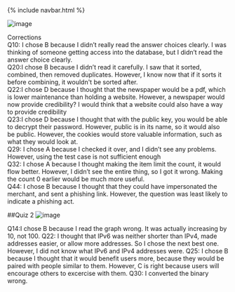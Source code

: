 {% include navbar.html %}

![image](https://user-images.githubusercontent.com/28553165/164778702-9ea4c956-9ff9-4b3b-a83f-c13ee5324680.png)

Corrections
</br>Q10: I chose B because I didn’t really read the answer choices clearly. I was thinking of someone getting access into the database, but I didn’t read the answer choice clearly. 
</br>Q20:I chose B because I didn’t read it carefully. I saw that it sorted, combined, then removed duplicates. However, I know now that if it sorts it before combining, it wouldn't be sorted after. 
</br>Q22:I chose D because I thought that the newspaper would be a pdf, which is lower maintenance than holding a website. However, a newspaper would now provide credibility? I would think that a website could also have a way to provide credibility
</br>Q23:I chose D  because  I thought that with the public key, you would be able to decrypt their password. However, public is in its name, so it would also be public. However, the cookies would store valuable information, such as what they would look at. 
</br>Q29: I chose A because I checked it over, and I didn’t see any problems. However, using the test case is not sufficient enough
</br>Q32: I chose A because I thought making the item limit the count, it would flow better. However, I didn’t see the entire thing, so I got it wrong. Making the count 0 earlier would be much more useful.
</br>Q44: I chose B because I thought that they could have impersonated the merchant, and sent a phishing link. However, the question was least likely to indicate a phishing act.


##Quiz 2
![image](https://user-images.githubusercontent.com/28553165/164775135-1b93bf62-b37a-491e-ba44-0d1f766ef72b.png)

Q14:I chose B because I read the graph wrong. It was actually increasing by 10, not 100.
Q22: I thought that IPv6 was neither shorter than IPv4, made addresses easier, or allow more addresses. So I chose the next best one. However, I did not know what IPv6 and IPv4 addresses were. 
Q25: I chose B because I thought that it would benefit users more, because they would be paired with people similar to them. However, C is right because users will encourage others to excercise with them.
Q30: I converted the binary wrong.
